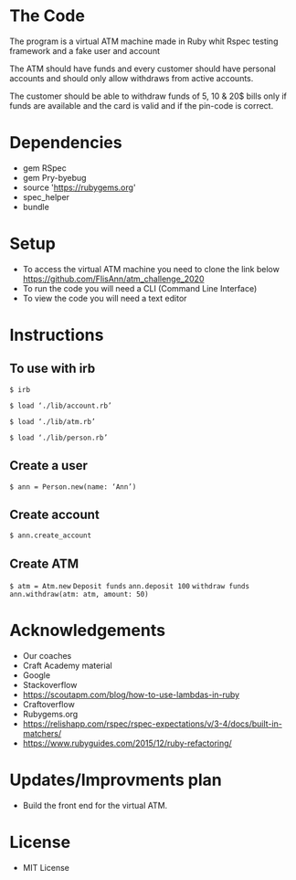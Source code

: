 # The Code

The program is a virtual ATM machine made in Ruby whit Rspec
testing framework and a fake user and account
 
The ATM should have funds and every customer should have personal accounts and should only allow withdraws from active accounts.

The customer should be able to withdraw funds of 5, 10 & 20$ bills only if funds are available and the card is valid and if the pin-code is correct.

# Dependencies

* gem RSpec
* gem Pry-byebug
* source 'https://rubygems.org'
* spec_helper
* bundle

# Setup


* To access the virtual ATM machine you need to clone the link below
  https://github.com/FlisAnn/atm_challenge_2020
* To run the code you will need a CLI (Command Line Interface)
* To view the code you will need a text editor

# Instructions


## To use with irb
`$ irb`

`$ load ‘./lib/account.rb’`

`$ load ‘./lib/atm.rb’`

`$ load ‘./lib/person.rb’`

## Create a user
`$ ann = Person.new(name: ‘Ann’)`

## Create account
`$ ann.create_account`

## Create ATM
`$ atm = Atm.new`
`Deposit funds`
`ann.deposit 100`
`withdraw funds`
`ann.withdraw(atm: atm, amount: 50)`

# Acknowledgements

* Our coaches
* Craft Academy material
* Google
* Stackoverflow
* https://scoutapm.com/blog/how-to-use-lambdas-in-ruby
* Craftoverflow
* Rubygems.org
* https://relishapp.com/rspec/rspec-expectations/v/3-4/docs/built-in-matchers/
* https://www.rubyguides.com/2015/12/ruby-refactoring/


# Updates/Improvments plan
* Build the front end for the virtual ATM.


# License
* MIT License